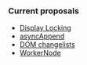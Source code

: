 ### Current proposals

* [Display Locking](display-locking.md)
* [asyncAppend](https://github.com/WICG/async-append/blob/master/EXPLAINER.md)
* [DOM changelists](https://github.com/whatwg/dom/issues/270)
* [WorkerNode](https://github.com/drufball/worker-node/blob/master/EXPLAINER.md)
